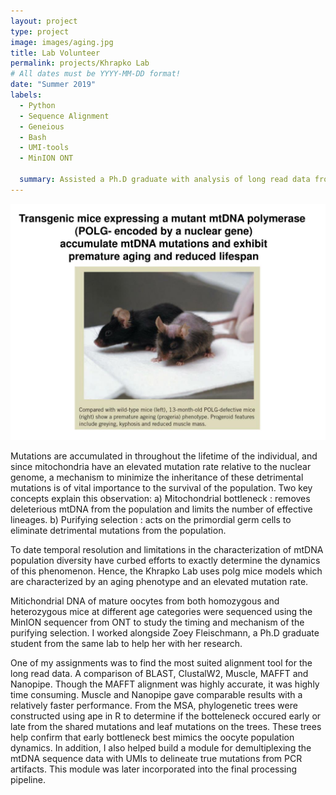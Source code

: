 ```yaml
---
layout: project
type: project
image: images/aging.jpg
title: Lab Volunteer
permalink: projects/Khrapko Lab
# All dates must be YYYY-MM-DD format!
date: "Summer 2019"
labels:
  - Python
  - Sequence Alignment
  - Geneious
  - Bash
  - UMI-tools
  - MinION ONT
  
  summary: Assisted a Ph.D graduate with analysis of long read data from ONT MinION sequencers.
---
```

<img class="ui medium right floated rounded image" src="../images/polg.jpg">

Mutations are accumulated in throughout the lifetime of the individual, and since mitochondria have an elevated mutation rate relative to the nuclear genome, a mechanism to minimize the inheritance of these detrimental mutations is of vital importance to the survival of the population. Two key concepts explain this observation: 
a) Mitochondrial bottleneck : removes deleterious mtDNA from the population and limits the number of effective lineages.
b) Purifying selection : acts on the primordial germ cells to eliminate detrimental mutations
from the population.

To date temporal resolution and limitations in the characterization of mtDNA population diversity have curbed efforts to exactly determine the dynamics of this phenomenon. Hence, the Khrapko Lab uses polg mice models which are characterized by an aging phenotype and an elevated mutation rate. 

Mitichondrial DNA of mature oocytes from both homozygous and heterozygous mice at different age categories were sequenced using the MinION sequencer from ONT to study the timing and mechanism of the purifying selection. I worked alongside Zoey Fleischmann, a Ph.D graduate student from the same lab to help her with her research.

One of my assignments was to find the most suited alignment tool for the long read data. A comparison of BLAST, ClustalW2, Muscle, MAFFT and Nanopipe. Though the MAFFT alignment was highly accurate, it was highly time consuming. Muscle and Nanopipe gave comparable results with a relatively faster performance. From the MSA, phylogenetic trees were constructed using ape in R to determine if the botteleneck occured early or late from the shared mutations and leaf mutations on the trees. These trees help confirm that early bottleneck best mimics the oocyte population dynamics. In addition, I also helped build a module for demultiplexing the mtDNA sequence data with UMIs to delineate true mutations from PCR artifacts. This module was later incorporated into the final processing pipeline.

